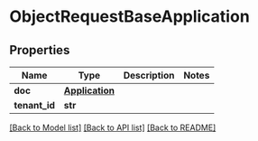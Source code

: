 # ObjectRequestBaseApplication

## Properties
Name | Type | Description | Notes
------------ | ------------- | ------------- | -------------
**doc** | [**Application**](Application.md) |  | 
**tenant_id** | **str** |  | 

[[Back to Model list]](../README.md#documentation-for-models) [[Back to API list]](../README.md#documentation-for-api-endpoints) [[Back to README]](../README.md)


